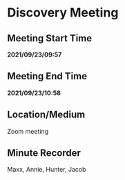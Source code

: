 # Discovery Meeting

## Meeting Start Time

**2021/09/23/09:57**

## Meeting End Time

**2021/09/23/10:58**

## Location/Medium

Zoom meeting

## Minute Recorder

Maxx, Annie, Hunter, Jacob

